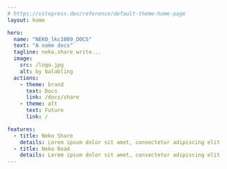 ```yaml
---
# https://vitepress.dev/reference/default-theme-home-page
layout: home

hero:
  name: "NEKO_lkc1009_DOCS"
  text: "A some docs"
  tagline: neko.share write...
  image:
    src: /logo.jpg
    alt: by balabling
  actions:
    - theme: brand
      text: Docs
      link: /docs/share
    - theme: alt
      text: Future
      link: /

features:
  - title: Neko Share
    details: Lorem ipsum dolor sit amet, consectetur adipiscing elit
  - title: Neko Read
    details: Lorem ipsum dolor sit amet, consectetur adipiscing elit
---
```


